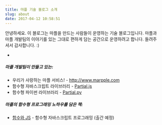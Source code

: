 ```yaml
---
title: 마플 기술 블로그 소개
slug: about
date: 2017-04-12 10:58:51
---
```

안녕하세요. 이 블로그는 마플을 만드는 사람들이 운영하는 기술 블로그입니다.
마플과 마플 개발팀의 이야기를 있는 그대로 편하게 담는 공간으로 운영하려고 합니다.
들려주셔서 감사합니다. :)

-

##### 마플 개발팀이 만들고 있는:
 - 우리가 사랑하는 마플 서비스! - http://www.marpple.com
 - 함수형 자바스크립트 라이브러리 - [Partial.js](https://marpple.github.io/partial.js)
 - 함수형 파이썬 라이브러리 - [Partial.py](https://marpple.github.io/partial.py)

##### 마플의 함수형 프로그래밍 노하우를 담은 책:
 - [함수와 JS](https://github.com/functionandjs/book) - 함수형 자바스크립트 프로그래밍 (출간 예정)